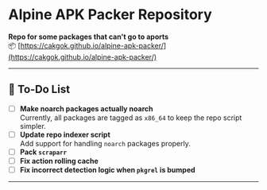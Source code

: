 # Alpine APK Packer Repository

**Repo for some packages that can't go to aports**  
📦 [https://cakgok.github.io/alpine-apk-packer/](https://cakgok.github.io/alpine-apk-packer/)

---

## 🧩 To-Do List

- [ ] **Make noarch packages actually noarch**  
  Currently, all packages are tagged as `x86_64` to keep the repo script simpler.
- [ ] **Update repo indexer script**  
  Add support for handling `noarch` packages properly.
- [ ] **Pack `scraparr`**  
- [ ] **Fix action rolling cache**  
- [ ] **Fix incorrect detection logic when `pkgrel` is bumped**  

---
